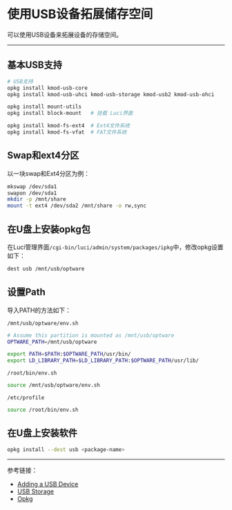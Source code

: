 # 使用USB设备拓展储存空间

可以使用USB设备来拓展设备的存储空间。

---

## 基本USB支持

```sh
# USB支持
opkg install kmod-usb-core
opkg install kmod-usb-uhci kmod-usb-storage kmod-usb2 kmod-usb-ohci

opkg install mount-utils
opkg install block-mount   # 挂载 Luci界面

opkg install kmod-fs-ext4  # Ext4文件系统
opkg install kmod-fs-vfat  # FAT文件系统
```

## Swap和ext4分区

以一块swap和Ext4分区为例：

```sh
mkswap /dev/sda1
swapon /dev/sda1
mkdir -p /mnt/share
mount -t ext4 /dev/sda2 /mnt/share -o rw,sync
```

## 在U盘上安装opkg包

在Luci管理界面`/cgi-bin/luci/admin/system/packages/ipkg`中，修改opkg设置如下：

```sh
dest usb /mnt/usb/optware
```

## 设置Path

导入PATH的方法如下：

`/mnt/usb/optware/env.sh`

```sh
# Assume this partition is mounted as /mnt/usb/optware
OPTWARE_PATH=/mnt/usb/optware

export PATH=$PATH:$OPTWARE_PATH/usr/bin/
export LD_LIBRARY_PATH=$LD_LIBRARY_PATH:$OPTWARE_PATH/usr/lib/
```

`/root/bin/env.sh`

```sh
source /mnt/usb/optware/env.sh
```

`/etc/profile`

```sh
source /root/bin/env.sh
```

## 在U盘上安装软件

```sh
opkg install --dest usb <package-name>
```

---

参考链接：

- [Adding a USB Device](https://openwrt.org/docs/guide-user/storage/usb-drives-quickstart)
- [USB Storage](https://openwrt.org/zh-cn/doc/howto/usb.storage)
- [Opkg](https://openwrt.org/zh/docs/techref/opkg)
